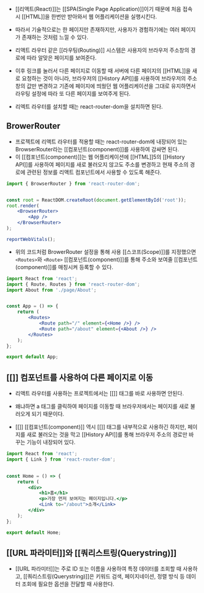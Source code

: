 - [[리액트(React)]]는 [[SPA(Single Page Application)]]이기 때문에 처음 접속 시 [[HTML]]을 한번만 받아와서 웹 어플리케이션을 실행시킨다.
- 따라서 기술적으로는 한 페이지만 존재하지만, 사용자가 경험하기에는 여러 페이지가 존재하는 것처럼 느낄 수 있다.

- 리액트 라우터 같은 [[라우팅(Routing)]] 시스템은 사용자의 브라우저 주소창의 경로에 따라 알맞은 페이지를 보여준다.
- 이후 링크를 눌러서 다른 페이지로 이동할 때 서버에 다른 페이지의 [[HTML]]을 새로 요청하는 것이 아니라, 브라우저의 [[History API]]를 사용하여 브라우저의 주소창의 값만 변경하고 기존에 페이지에 띄웠던 웹 어플리케이션을 그대로 유지하면서 라우팅 설정에 따라 또 다른 페이지를 보여주게 된다.

- 리엑트 라우터를 설치할 때는 react-router-dom을 설치하면 된다.

## BrowerRouter

- 프로젝트에 리액트 라우터를 적용할 때는 react-router-dom에 내장되어 있는 BrowserRouter라는 [[컴포넌트(component)]]를 사용하여 감싸면 된다.
- 이 [[컴포넌트(component)]]는 웹 어플리케이션에 [[HTML]]5의 [[History API]]를 사용하여 페이지를 새로 불러오지 않고도 주소를 변경하고 현재 주소의 경로에 관련된 정보를 리액트 컴포넌트에서 사용할 수 있도록 해준다.

```jsx
import { BrowserRouter } from 'react-router-dom';


const root = ReactDOM.createRoot(document.getElementById('root'));
root.render(
	<BrowserRouter>
		<App />
	</BrowserRouter>
);

reportWebVitals();
```

- 위의 코드처럼 BrowerRouter 설정을 통해 사용 [[스코프(Scope)]]를 지정했으면 `<Routes>`와 `<Route>` [[컴포넌트(component)]]를 통해 주소와 보여줄 [[컴포넌트(component)]]를 매칭시켜 등록할 수 있다.

```jsx
import React from 'react';
import { Route, Routes } from 'react-router-dom';
import About from './page/About';


const App = () => {
	return (
		<Routes>
			<Route path="/" element={<Home />} />
			<Route path="/about" element={<About />} />
		</Routes>
	);
};

export default App;
```

## [[<Link>]] 컴포넌트를 사용하여 다른 페이지로 이동

- 리액트 라우터를 사용하는 프로젝트에서는 [[<a>]] 태그를 바로 사용하면 안된다.
- 왜냐하면 a 태그를 클릭하여 페이지를 이동할 때 브라우저에서는 페이지를 새로 불러오게 되기 때문이다.

- [[<Link>]] [[컴포넌트(component)]] 역시 [[<a>]] 태그를 내부적으로 사용하긴 하지만, 페이지를 새로 불러오는 것을 막고 [[History API]]를 통해 브라우저 주소의 경로만 바꾸는 기능이 내장되어 있다.

```jsx
import React from 'react';
import { Link } from 'react-router-dom';

  
const Home = () => {
	return (
		<div>
			<h1>홈</h1>
			<p>가장 먼저 보여지는 페이지입니다.</p>
			<Link to="/about">소개</Link>
		</div>
	);
};

export default Home;
```

## [[URL 파라미터]]와 [[쿼리스트링(Querystring)]]

- [[URL 파라미터]]는 주로 ID 또는 이름을 사용하여 특정 데이터를 조회할 때 사용하고, [[쿼리스트링(Querystring)]]은 키워드 검색, 페이지네이션, 정렬 방식 등 데이터 조회에 필요한 옵션을 전달할 때 사용한다.
